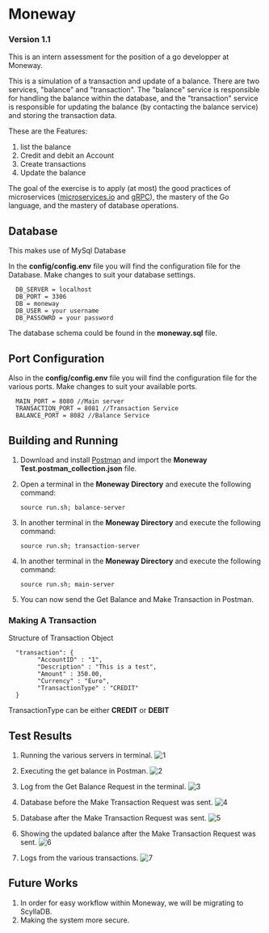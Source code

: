# Moneway
### Version 1.1
This is an intern assessment for the position of a go developper at Moneway.

This is a simulation of a transaction and update of a balance. There are two services, "balance" and "transaction". The "balance" service is responsible for handling the balance within the database, and the "transaction" service is responsible for updating the balance (by contacting the balance service) and storing the transaction data.

These are the Features:
1. list the balance
2. Credit and debit an Account
3. Create transactions
4. Update the balance 

The goal of the exercise is to apply (at most) the good practices of microservices ([microservices.io](https:microservices.io) and [gRPC](grpc.io)), the mastery of the Go language, and the mastery of database operations.


## Database
This makes use of MySql Database

In the **config/config.env** file you will find the configuration file for the Database. Make changes to suit your database settings. 

      DB_SERVER = localhost
      DB_PORT = 3306
      DB = moneway
      DB_USER = your username
      DB_PASSOWRD = your password
      

The database schema could be found in the **moneway.sql** file.

## Port Configuration
Also in the **config/config.env** file you will find the configuration file for the various ports. Make changes to suit your available ports. 

      MAIN_PORT = 8080 //Main server
      TRANSACTION_PORT = 8081 //Transaction Service
      BALANCE_PORT = 8082 //Balance Service

## Building and Running
1. Download and install [Postman](https://www.getpostman.com/downloads/) and import the **Moneway Test.postman_collection.json** file.

2. Open a terminal in the **Moneway Directory** and execute the following command:
 
       source run.sh; balance-server
      
3. In another terminal in the **Moneway Directory** and execute the following command:
 
       source run.sh; transaction-server
 
4. In another terminal in the **Moneway Directory** and execute the following command:
 
       source run.sh; main-server
       
5. You can now send the Get Balance and Make Transaction in Postman.

### Making A Transaction
Structure of Transaction Object

      "transaction": {
            "AccountID" : "1", 
            "Description" : "This is a test", 
            "Amount" : 350.00, 
            "Currency" : "Euro", 
            "TransactionType" : "CREDIT"
      }
      
TransactionType can be either **CREDIT** or **DEBIT**

## Test Results
1. Running the various servers in terminal. 
![1](test-images/1.png)

2. Executing the get balance in Postman.
![2](test-images/2.png)

3. Log from the Get Balance Request in the terminal.
![3](test-images/3.png)

4. Database before the Make Transaction Request was sent.
![4](test-images/4.png)

5. Database after the Make Transaction Request was sent.
![5](test-images/5.png)

6. Showing the updated balance after the Make Transaction Request was sent.
![6](test-images/6.png)

7. Logs from the various transactions.
![7](test-images/7.png)

## Future Works
 1. In order for easy workflow within Moneway, we will be migrating to ScyllaDB.
 2. Making the system more secure.
